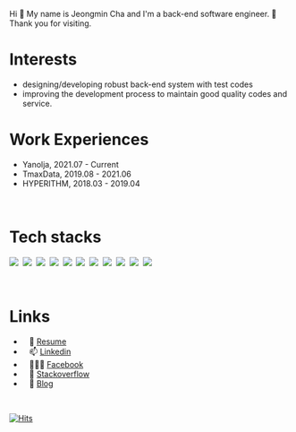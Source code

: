 Hi 👋  My name is Jeongmin Cha and I'm a back-end software engineer. 🤗  
Thank you for visiting.

# Interests

- designing/developing robust back-end system with test codes
- improving the development process to maintain good quality codes and service.

# Work Experiences

- Yanolja, 2021.07 - Current
- TmaxData, 2019.08 - 2021.06
- HYPERITHM, 2018.03 - 2019.04

<br />

# Tech stacks

<img src="https://img.shields.io/badge/Javascript-ffb13b??style=for-the-badge&logo=javascript&logoColor=white"/>&nbsp;
<img src="https://img.shields.io/badge/Typescript-007acc?style=flat-square&logo=typescript&logoColor=white"/>&nbsp;
<img src="https://img.shields.io/badge/Python-3766AB?style=flat-square&logo=Python&logoColor=white"/>&nbsp;
<img src="https://img.shields.io/badge/Java-007396?style=flat-square&logo=Java&logoColor=white"/>&nbsp;
<img src="https://img.shields.io/badge/Node.js-303030?style=flat-square&logo=node.js&logoColor=white"/>&nbsp;
<img src="https://img.shields.io/badge/Nest.js-c3364e?style=flat-square&logo=nestjs&logoColor=white"/>&nbsp;
<img src="https://img.shields.io/badge/Next.js-000000?style=flat-square&logo=next.js&logoColor=white"/>&nbsp;
<img src="https://img.shields.io/badge/Django-092E20?style=flat-square&logo=Django&logoColor=white"/>&nbsp;
<img src="https://img.shields.io/badge/Redis-D82C20?style=flat-square&logo=Redis&logoColor=white"/>&nbsp;
<img src="https://img.shields.io/badge/Mysql-00758F?style=flat-square&logo=MySql&logoColor=white"/>&nbsp;
<img src="https://img.shields.io/badge/aws-FF9900?style=flat-square&logo=amazon-aws&logoColor=white"/>&nbsp;

<br />

# Links

- &nbsp;&nbsp;&nbsp;📑 [Resume](https://my.surfit.io/w/870643703)  
- &nbsp;&nbsp;&nbsp;📫 [Linkedin](https://www.linkedin.com/in/jeongmincha)  
- &nbsp;&nbsp;&nbsp;👨‍👦‍👦 [Facebook](https://www.facebook.com/cjm9236/)  
- &nbsp;&nbsp;&nbsp;🧐 [Stackoverflow](https://stackoverflow.com/users/3241257/jeongmin-cha)  
- &nbsp;&nbsp;&nbsp;💬 [Blog](https://jeongmincha.github.io/)

<br />

[![Hits](https://hits.seeyoufarm.com/api/count/incr/badge.svg?url=https%3A%2F%2Fgithub.com%2Fjeongmincha&count_bg=%2379C83D&title_bg=%23555555&icon=&icon_color=%23E7E7E7&title=visits&edge_flat=false)](https://hits.seeyoufarm.com)